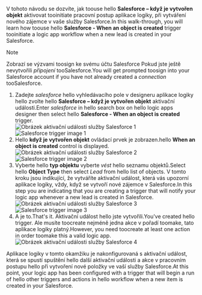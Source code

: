 <span data-ttu-id="0b7cf-101">V tohoto návodu se dozvíte, jak toouse hello **Salesforce – když je vytvořen objekt** aktivovat tooinitiate pracovní postup aplikace logiky, při vytváření nového zájemce v vaše služby Salesforce.</span><span class="sxs-lookup"><span data-stu-id="0b7cf-101">In this walk-through, you will learn how toouse hello **Salesforce - When an object is created** trigger tooinitiate a logic app workflow when a new lead is created in your Salesforce.</span></span>

> [!NOTE]
> <span data-ttu-id="0b7cf-102">Zobrazí se výzvami toosign ke svému účtu Salesforce Pokud jste ještě nevytvořili *připojení* tooSalesforce.</span><span class="sxs-lookup"><span data-stu-id="0b7cf-102">You will get prompted toosign into your Salesforce account if you have not already created a *connection* tooSalesforce.</span></span>  
> 
> 

1. <span data-ttu-id="0b7cf-103">Zadejte *salesforce* hello vyhledávacího pole v designeru aplikace logiky hello zvolte hello **Salesforce – když je vytvořen objekt** aktivační události.</span><span class="sxs-lookup"><span data-stu-id="0b7cf-103">Enter *salesforce* in hello search box on hello logic apps designer then select hello **Salesforce - When an object is created**  trigger.</span></span>  
   <span data-ttu-id="0b7cf-104">![Obrázek aktivační události služby Salesforce 1](./media/connectors-create-api-salesforce/trigger-1.png)</span><span class="sxs-lookup"><span data-stu-id="0b7cf-104">![Salesforce trigger image 1](./media/connectors-create-api-salesforce/trigger-1.png)</span></span>   
2. <span data-ttu-id="0b7cf-105">Hello **když je vytvořen objekt** ovládací prvek je zobrazen.</span><span class="sxs-lookup"><span data-stu-id="0b7cf-105">hello **When an object is created** control is displayed.</span></span>  
   <span data-ttu-id="0b7cf-106">![Obrázek aktivační události služby Salesforce 2](./media/connectors-create-api-salesforce/trigger-2.png)</span><span class="sxs-lookup"><span data-stu-id="0b7cf-106">![Salesforce trigger image 2](./media/connectors-create-api-salesforce/trigger-2.png)</span></span>   
3. <span data-ttu-id="0b7cf-107">Vyberte hello **typ objektu** vyberte *vést* hello seznamu objektů.</span><span class="sxs-lookup"><span data-stu-id="0b7cf-107">Select hello **Object Type** then select *Lead* from hello list of objects.</span></span> <span data-ttu-id="0b7cf-108">V tomto kroku jsou indikující, že vytváříte aktivační událost, která vás upozorní aplikace logiky, vždy, když se vytvoří nové zájemce v Salesforce.</span><span class="sxs-lookup"><span data-stu-id="0b7cf-108">In this step you are indicating that you are creating a trigger that will notify your logic app whenever a new lead is created in Salesforce.</span></span>   
   <span data-ttu-id="0b7cf-109">![Obrázek aktivační události služby Salesforce 3](./media/connectors-create-api-salesforce/trigger-3.png)</span><span class="sxs-lookup"><span data-stu-id="0b7cf-109">![Salesforce trigger image 3](./media/connectors-create-api-salesforce/trigger-3.png)</span></span>   
4. <span data-ttu-id="0b7cf-110">A je to.</span><span class="sxs-lookup"><span data-stu-id="0b7cf-110">That's it.</span></span> <span data-ttu-id="0b7cf-111">Aktivační událost hello jste vytvořili.</span><span class="sxs-lookup"><span data-stu-id="0b7cf-111">You've created hello trigger.</span></span> <span data-ttu-id="0b7cf-112">Ale musíte toocreate nejméně jedna akce v pořadí toomake, tato aplikace logiky platný.</span><span class="sxs-lookup"><span data-stu-id="0b7cf-112">However, you need toocreate at least one action in order toomake this a valid logic app.</span></span>    
   ![Obrázek aktivační události služby Salesforce 4](./media/connectors-create-api-salesforce/trigger-4.png)   

<span data-ttu-id="0b7cf-114">Aplikace logiky v tomto okamžiku je nakonfigurovaná s aktivační událost, která se spustí spuštění hello další aktivační události a akce v pracovním postupu hello při vytvoření nové položky ve vaší služby Salesforce.</span><span class="sxs-lookup"><span data-stu-id="0b7cf-114">At this point, your logic app has been configured with a trigger that will begin a run of hello other triggers and actions in hello workflow when a new item is created in your Salesforce.</span></span>  

